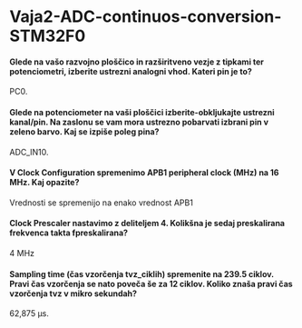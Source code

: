 # Vaja2-ADC-continuos-conversion-STM32F0
<h4> Glede na vašo razvojno ploščico in razširitveno vezje z tipkami ter potenciometri, izberite ustrezni analogni vhod. Kateri pin je to?  </h4>
<p> PC0. </p>
<h4> Glede na potenciometer na vaši ploščici izberite-obkljukajte ustrezni kanal/pin. Na zaslonu se vam mora ustrezno pobarvati izbrani pin v zeleno barvo. Kaj se izpiše poleg pina? </h4>
<p> ADC_IN10. </p>
<h4> V Clock Configuration spremenimo APB1 peripheral clock (MHz) na 16 MHz. Kaj opazite? </h4>
<p> Vrednosti se spremenijo na enako vrednost APB1 </p>
<h4> Clock Prescaler nastavimo z deliteljem 4. Kolikšna je sedaj preskalirana frekvenca takta fpreskalirana?</h4>
<p> 4 MHz</p>
<h4>Sampling time (čas vzorčenja tvz_ciklih) spremenite na 239.5 ciklov. Pravi čas vzorčenja se nato poveča še za 12 ciklov. Koliko znaša pravi čas vzorčenja tvz v mikro sekundah?</h4>
<p>62,875 µs.</p>
